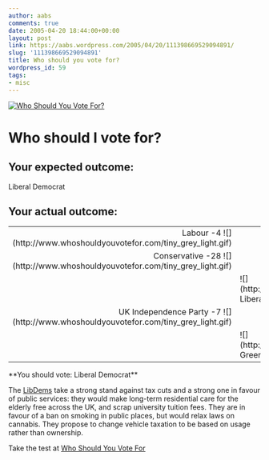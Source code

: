 ```yaml
---
author: aabs
comments: true
date: 2005-04-20 18:44:00+00:00
layout: post
link: https://aabs.wordpress.com/2005/04/20/111398669529094891/
slug: '111398669529094891'
title: Who should you vote for?
wordpress_id: 59
tags:
- misc
---
```


[![Who Should You Vote For?](http://www.whoshouldyouvotefor.com/wsyvfbloglogo.jpg)](http://www.whoshouldyouvotefor.com)


# Who should I vote for?




## Your expected outcome:


Liberal Democrat


## Your actual outcome:


<table cellpadding="0" cellspacing="0" ><tbody >
<tr >

<td align="right" valign="middle" >Labour -4 ![](http://www.whoshouldyouvotefor.com/tiny_grey_light.gif)
</td>

<td align="left" valign="middle" >
</td>
</tr>
<tr >

<td align="right" valign="middle" >Conservative -28 ![](http://www.whoshouldyouvotefor.com/tiny_grey_light.gif)
</td>

<td align="left" valign="middle" >
</td>
</tr>
<tr >

<td align="right" valign="middle" >
</td>

<td align="left" valign="middle" >![](http://www.whoshouldyouvotefor.com/tiny_grey_dark.gif) Liberal Democrat 46
</td>
</tr>
<tr >

<td align="right" valign="middle" >UK Independence Party -7 ![](http://www.whoshouldyouvotefor.com/tiny_grey_light.gif)
</td>

<td align="left" valign="middle" >
</td>
</tr>
<tr >

<td align="right" valign="middle" >
</td>

<td align="left" valign="middle" >![](http://www.whoshouldyouvotefor.com/tiny_grey_dark.gif) Green 33
</td>
</tr>
</tbody></table>
**You should vote: Liberal Democrat**

The [LibDems](http://www.libdems.org.uk) take a strong stand against tax cuts and a strong one in favour of public services: they would make long-term residential care for the elderly free across the UK, and scrap university tuition fees. They are in favour of a ban on smoking in public places, but would relax laws on cannabis. They propose to change vehicle taxation to be based on usage rather than ownership.

Take the test at [Who Should You Vote For](http://www.whoshouldyouvotefor.com)

